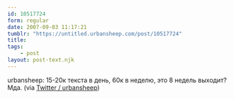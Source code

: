 ```yaml
---
id: 10517724
form: regular
date: 2007-09-03 11:17:21
tumblr: "https://untitled.urbansheep.com/post/10517724"
title:
tags:
    - post
layout: post-text.njk
---
```


<p>urbansheep: 15-20к текста в день, 60к в неделю, это 8 недель выходит? Мда. (via <a href="http://twitter.com/urbansheep/statuses/243875462">Twitter / urbansheep</a>)</p>

